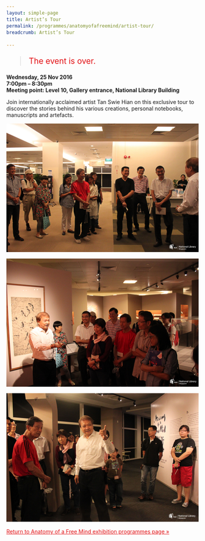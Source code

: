 ```yaml
---
layout: simple-page
title: Artist’s Tour
permalink: /programmes/anatomyofafreemind/artist-tour/
breadcrumb: Artist’s Tour

---
```


<blockquote style="color: #E21216; font-size: 150%;">The event is over.</blockquote>

__Wednesday, 25 Nov 2016__<br>
__7:00pm – 8:30pm__<br>
__Meeting point: Level 10, Gallery entrance, National Library Building__

Join internationally acclaimed artist Tan Swie Hian on this exclusive tour to discover the stories behind his various creations, personal notebooks, manuscripts and artefacts.

![A photo Tan Swie Hien and a tour group.](/images/event-images/aof/AOFM02.jpg)

![A photo Tan Swie Hien and a tour group.](/images/event-images/aof/AOFM03.jpg)

![A photo Tan Swie Hien and a tour group.](/images/event-images/aof/AOFM04.jpg)

<a href="/exhibitions/past-exhibitions/anatomyofafreemind/programmes/" style="color:#E21216;">Return to Anatomy of a Free Mind exhibition programmes page &#187;</a>


